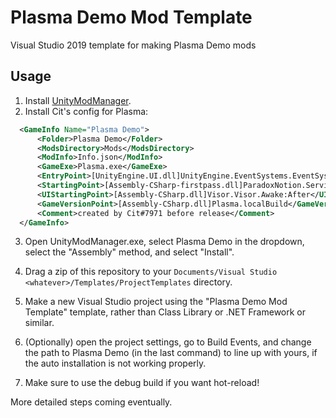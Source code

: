 # Plasma Demo Mod Template

Visual Studio 2019 template for making Plasma Demo mods

## Usage

1. Install [UnityModManager](https://github.com/newman55/unity-mod-manager).
2. Install Cit's config for Plasma:

  ```xml
  	<GameInfo Name="Plasma Demo">
  		<Folder>Plasma Demo</Folder>
  		<ModsDirectory>Mods</ModsDirectory>
  		<ModInfo>Info.json</ModInfo>
  		<GameExe>Plasma.exe</GameExe>
  		<EntryPoint>[UnityEngine.UI.dll]UnityEngine.EventSystems.EventSystem.cctor:After</EntryPoint>
  		<StartingPoint>[Assembly-CSharp-firstpass.dll]ParadoxNotion.Services.MonoManager.Awake:Before</StartingPoint>
  		<UIStartingPoint>[Assembly-CSharp.dll]Visor.Visor.Awake:After</UIStartingPoint>
  		<GameVersionPoint>[Assembly-CSharp.dll]Plasma.localBuild</GameVersionPoint>
  		<Comment>created by Cit#7971 before release</Comment>
  	</GameInfo>
  ```

3. Open UnityModManager.exe, select Plasma Demo in the dropdown, select the
   "Assembly" method, and select "Install".

4. Drag a zip of this repository to your
   `Documents/Visual Studio <whatever>/Templates/ProjectTemplates` directory.

5. Make a new Visual Studio project using the "Plasma Demo Mod Template"
   template, rather than Class Library or .NET Framework or similar.

6. (Optionally) open the project settings, go to Build Events, and change the
   path to Plasma Demo (in the last command) to line up with yours, if the auto
   installation is not working properly.

7. Make sure to use the debug build if you want hot-reload!

More detailed steps coming eventually.
